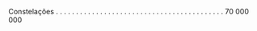 ﻿Constelações . . . . . . . . . . . . . . . . . . . . . . . . . . . . . . . . . . . . . . . . . . 70 000 000